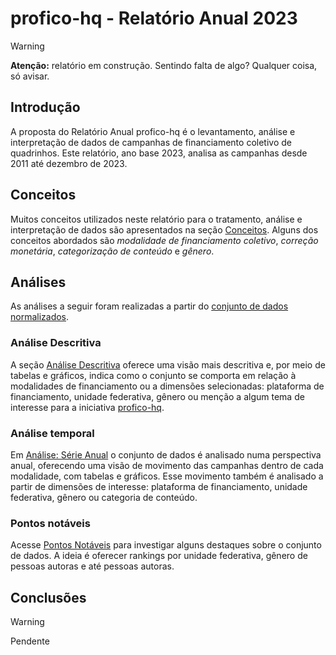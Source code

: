 # profico-hq - Relatório Anual 2023

> [!WARNING] 
> **Atenção:** relatório em construção. Sentindo falta de algo? Qualquer coisa, só avisar.


## Introdução

A proposta do Relatório Anual profico-hq é o levantamento, análise e interpretação
de dados de campanhas de financiamento coletivo de quadrinhos. Este relatório,
ano base 2023, analisa as campanhas desde 2011 até dezembro de 2023.

## Conceitos

Muitos conceitos utilizados neste relatório para o tratamento, análise e interpretação
de dados são apresentados na seção [Conceitos](./conceitos.md). Alguns dos conceitos
abordados são _modalidade de financiamento coletivo_, _correção monetária_,
_categorização de conteúdo_ e _gênero_.

## Análises

As análises a seguir foram realizadas a partir do
[conjunto de dados normalizados](../../../../blob/main/analises/2023/campanhas_2023.xlsx).

### Análise Descritiva

A seção [Análise Descritiva](./analise_descritiva/README.md) oferece uma
visão mais descritiva e, por meio de tabelas e gráficos, indica como
o conjunto se comporta em relação à modalidades de financiamento ou
a dimensões selecionadas: plataforma de financiamento, unidade federativa,
gênero ou menção a algum tema de interesse para a
iniciativa [profico-hq](https://github.com/silva-erick/profico-hq).

### Análise temporal

Em [Análise: Série Anual](./serie_temporal/README.md) o conjunto de dados
é analisado numa perspectiva anual, oferecendo uma visão de movimento
das campanhas dentro de cada modalidade, com tabelas e gráficos.
Esse movimento também é analisado a partir de dimensões de interesse:
plataforma de financiamento, unidade federativa, gênero ou categoria
de conteúdo.

### Pontos notáveis

Acesse [Pontos Notáveis](./pontos_notaveis/README.md) para investigar alguns
destaques sobre o conjunto de dados. A ideia é oferecer rankings por
unidade federativa, gênero de pessoas autoras e até pessoas autoras.

## Conclusões

> [!WARNING] 
> Pendente
